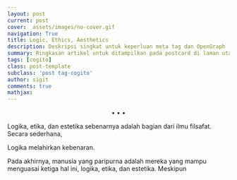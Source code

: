 ```yaml
---
layout: post
current: post
cover:  assets/images/no-cover.gif
navigation: True
title: Logic, Ethics, Aesthetics
description: Deskripsi singkat untuk keperluan meta tag dan OpenGraph
summary: Ringkasan artikel untuk ditampilkan pada postcard di laman utama, topik, dan artikel terkait.
tags: [cogito]
class: post-template
subclass: 'post tag-cogito'
author: sigit
comments: true
mathjax:
---
```


<center>•   •   •</center>

Logika, etika, dan estetika sebenarnya adalah bagian dari ilmu filsafat. Secara sederhana,

Logika melahirkan kebenaran.

Pada akhirnya, manusia yang paripurna adalah mereka yang mampu menguasai ketiga hal ini, logika, etika, dan estetika. Meskipun 